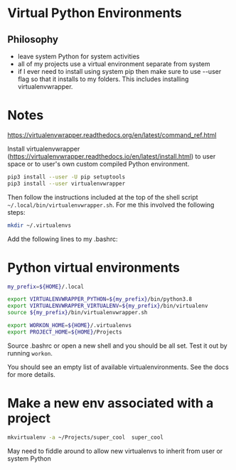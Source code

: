 
# Virtual Python Environments


## Philosophy
- leave system Python for system activities
- all of my projects use a virtual environment separate from system
- if I ever need to install using system pip then make sure to use --user flag so that it installs to my folders.  This includes installing virtualenvwrapper.


# Notes

https://virtualenvwrapper.readthedocs.org/en/latest/command_ref.html

Install virtualenvwrapper (https://virtualenvwrapper.readthedocs.io/en/latest/install.html) to user space or to user's own custom compiled Python environment.

```bash
pip3 install --user -U pip setuptools
pip3 install --user virtualenvwrapper
```

Then follow the instructions included at the top of the shell script `~/.local/bin/virtualenvwrapper.sh`.  For me this involved the following steps:

```bash
mkdir ~/.virtualenvs
```

Add the following lines to my .bashrc:

# Python virtual environments

```bash
my_prefix=${HOME}/.local

export VIRTUALENVWRAPPER_PYTHON=${my_prefix}/bin/python3.8
export VIRTUALENVWRAPPER_VIRTUALENV=${my_prefix}/bin/virtualenv
source ${my_prefix}/bin/virtualenvwrapper.sh

export WORKON_HOME=${HOME}/.virtualenvs
export PROJECT_HOME=${HOME}/Projects
```

Source .bashrc or open a new shell and you should be all set.  Test it out by running `workon`.

You should see an empty list of available virtualenvironments.  See the docs for more details.


# Make a new env associated with a project

```bash
mkvirtualenv -a ~/Projects/super_cool  super_cool
```

May need to fiddle around to allow new virtualenvs to inherit from user or system Python

